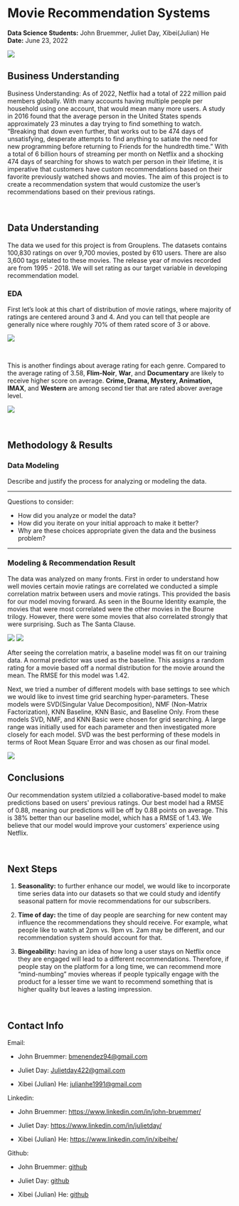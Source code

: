 # Movie Recommendation Systems<br>
**Data Science Students:**  John Bruemmer, Juliet Day, Xibei(Julian) He <br>
**Date:** June 23, 2022

![](https://t4.ftcdn.net/jpg/03/71/56/17/360_F_371561715_LVI4qVJ2hyWMDXdqJNGdktggEzjQuC15.jpg)

## **Business Understanding**
Business Understanding: As of 2022, Netflix had a total of 222 million paid members globally. With many accounts having multiple people per household using one account, that would mean many more users. A study in 2016 found that the average person in the United States spends approximately 23 minutes a day trying to find something to watch. “Breaking that down even further, that works out to be 474 days of unsatisfying, desperate attempts to find anything to satiate the need for new programming before returning to Friends for the hundredth time.” With a total of 6 billion hours of streaming per month on Netflix and a shocking 474 days of searching for shows to watch per person in their lifetime, it is imperative that customers have custom recommendations based on their favorite previously watched shows and movies. The aim of this project is to create a recommendation system that would customize the user’s recommendations based on their previous ratings.

<br>

## **Data Understanding** 
The data we used for this project is from Grouplens. The datasets contains 100,830 ratings on over 9,700 movies, posted by 610 users. There are also 3,600 tags related to these movies. The release year of movies recorded are from 1995 - 2018. We will set rating as our target variable in developing recommendation model.

### **EDA**
First let’s look at this chart of distribution of movie ratings, where majority of ratings are centered around 3 and 4. And you can tell that people are generally nice where roughly 70% of them rated score of 3 or above. 

![](Images/movie_ratings.png)

<br>

This is another findings about average rating for each genre. Compared to the average rating of 3.58, **Flim-Noir**, **War**, and **Documentary** are likely to receive higher score on average. **Crime, Drama, Mystery, Animation, IMAX**, and **Western** are among second tier that are rated abover average level. 

![](Images/genre_ratings_bar_new.png)

<br>

## **Methodology & Results**

### **Data Modeling**
Describe and justify the process for analyzing or modeling the data.
***
Questions to consider:
* How did you analyze or model the data?
* How did you iterate on your initial approach to make it better?
* Why are these choices appropriate given the data and the business problem?
***

### **Modeling & Recommendation Result**
The data was analyzed on many fronts. First in order to understand how well movies certain movie ratings are correlated we conducted a simple correlation matrix between users and movie ratings. This provided the basis for our model moving forward. As seen in the Bourne Identity example, the movies that were most correlated were the other movies in the Bourne trilogy. However, there were some movies that also correlated strongly that were surprising. Such as The Santa Clause.

![](Images/correlation_1.PNG) ![](Images/correlation_2.PNG)

After seeing the correlation matrix, a baseline model was fit on our training data. A normal predictor was used as the baseline. This assigns a random rating for a movie based off a normal distribution for the movie around the mean. The RMSE for this model was 1.42. 

Next, we tried a number of different models with base settings to see which we would like to invest time grid searching hyper-parameters. These models were SVD(Singular Value Decomposition), NMF (Non-Matrix Factorization), KNN Baseline, KNN Basic, and Baseline Only. From these models SVD, NMF, and KNN Basic were chosen for grid searching. A large range was initially used for each parameter and then investigated more closely for each model. SVD was the best performing of these models in terms of Root Mean Square Error and was chosen as our final model. 

![](https://github.com/JulianHe1991/Movie_Recommendation_Project/blob/Julian/Images/recommendation.PNG)
<br>

## **Conclusions**
Our recommendation system utilzied a collaborative-based model to make predictions based on users' previous ratings. Our best model had a RMSE of 0.88, meaning our predictions will be off by 0.88 points on average. This is 38% better than our baseline model, which has a RMSE of 1.43. We believe that our model would improve your customers' experience using Netflix.

<br>

## **Next Steps**
1. **Seasonality:** to further enhance our model, we would like to incorporate time series data into our datasets so that we could study and identify seasonal pattern for movie recommendations for our subscribers. 

2. **Time of day:** the time of day people are searching for new content may influence the recommendations they should receive. For example, what people like to watch at 2pm vs. 9pm vs. 2am may be different, and our recommendation system should account for that. 

3. **Bingeability:** having an idea of how long a user stays on Netflix once they are engaged will lead to a different recommendations. Therefore, if people stay on the platform for a long time, we can recommend more “mind-numbing” movies whereas if people typically engage with the product for a lesser time we want to recommend something that is higher quality but leaves a lasting impression.

<br>

## **Contact Info**
Email:
- John Bruemmer: bmenendez94@gmail.com

- Juliet Day: Julietday422@gmail.com

- Xibei (Julian) He: julianhe1991@gmail.com

Linkedin: 
- John Bruemmer: https://www.linkedin.com/in/john-bruemmer/

- Juliet Day: https://www.linkedin.com/in/julietday/

- Xibei (Julian) He: https://www.linkedin.com/in/xibeihe/

Github:
- John Bruemmer: [github](https://github.com/Jbruemmer)

- Juliet Day: [github](https://github.com/julietday422)

- Xibei (Julian) He: [github](https://github.com/JulianHe1991)


